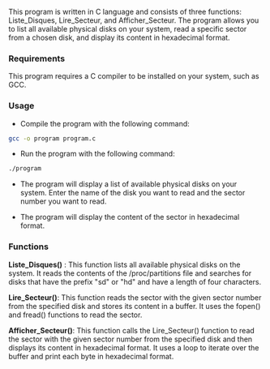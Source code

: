 
This program is written in C language and consists of three functions: Liste_Disques, Lire_Secteur, and Afficher_Secteur. The program allows you to list all available physical disks on your system, read a specific sector from a chosen disk, and display its content in hexadecimal format.

### Requirements
This program requires a C compiler to be installed on your system, such as GCC.

### Usage
- Compile the program with the following command:
```bash 
gcc -o program program.c
```
- Run the program with the following command:

```bash
./program
``` 

- The program will display a list of available physical disks on your system. Enter the name of the disk you want to read and the sector number you want to read.

- The program will display the content of the sector in hexadecimal format.

### Functions
**Liste_Disques()** : 
This function lists all available physical disks on the system. It reads the contents of the /proc/partitions file and searches for disks that have the prefix "sd" or "hd" and have a length of four characters.

**Lire_Secteur()**:
This function reads the sector with the given sector number from the specified disk and stores its content in a buffer. It uses the fopen() and fread() functions to read the sector.

**Afficher_Secteur()**:
This function calls the Lire_Secteur() function to read the sector with the given sector number from the specified disk and then displays its content in hexadecimal format. It uses a loop to iterate over the buffer and print each byte in hexadecimal format.
